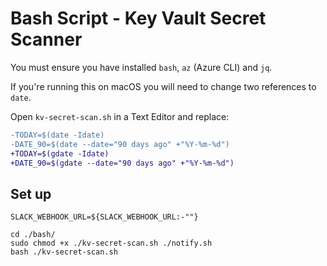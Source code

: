 # Bash Script - Key Vault Secret Scanner

You must ensure you have installed `bash`, `az` (Azure CLI) and `jq`.

If you're running this on macOS you will need to change two references to `date`.

Open `kv-secret-scan.sh` in a Text Editor and replace:

```diff
-TODAY=$(date -Idate)
-DATE_90=$(date --date="90 days ago" +"%Y-%m-%d")
+TODAY=$(gdate -Idate)
+DATE_90=$(gdate --date="90 days ago" +"%Y-%m-%d")
```

## Set up
```
SLACK_WEBHOOK_URL=${SLACK_WEBHOOK_URL:-""}

cd ./bash/
sudo chmod +x ./kv-secret-scan.sh ./notify.sh
bash ./kv-secret-scan.sh
```

